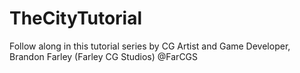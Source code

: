 # TheCityTutorial
Follow along in this tutorial series by CG Artist and Game Developer, Brandon Farley
(Farley CG Studios)
@FarCGS
